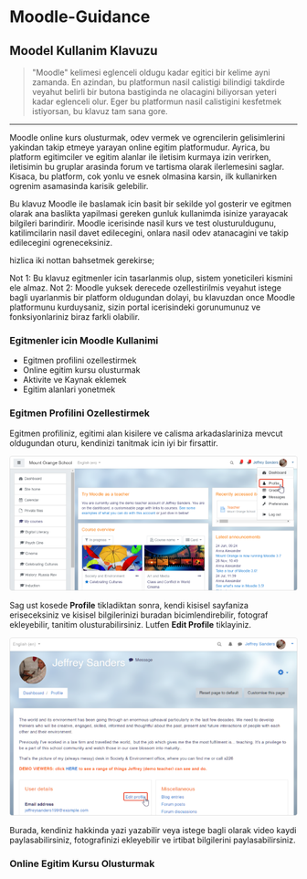 # Moodle-Guidance

## Moodel Kullanim Klavuzu

> "Moodle" kelimesi eglenceli oldugu kadar egitici bir kelime ayni zamanda. En azindan, bu platformun nasil calistigi bilindigi takdirde veyahut belirli bir butona bastiginda ne olacagini biliyorsan yeteri kadar eglenceli olur. Eger bu platformun nasil calistigini kesfetmek istiyorsan, bu klavuz tam sana gore.

---

Moodle online kurs olusturmak, odev vermek ve ogrencilerin gelisimlerini yakindan takip etmeye yarayan online egitim platformudur. Ayrica, bu platform egitimciler ve egitim alanlar ile iletisim kurmaya izin verirken, iletisimin bu gruplar arasinda forum ve tartisma olarak ilerlemesini saglar. Kisaca, bu platform, cok yonlu ve esnek olmasina karsin, ilk kullanirken ogrenim asamasinda karisik gelebilir.

Bu klavuz Moodle ile baslamak icin basit bir sekilde yol gosterir ve egitmen olarak ana baslikta yapilmasi gereken gunluk kullanimda isinize yarayacak bilgileri barindirir. Moodle icerisinde nasil kurs ve test olusturuldugunu, katilimcilarin nasil davet edilecegini, onlara nasil odev atanacagini ve takip edilecegini ogreneceksiniz.

hizlica iki nottan bahsetmek gerekirse;

Not 1: Bu klavuz egitmenler icin tasarlanmis olup, sistem yoneticileri kismini ele almaz.
Not 2: Moodle yuksek derecede ozellestirilmis veyahut istege bagli uyarlanmis bir platform oldugundan dolayi, bu klavuzdan once Moodle platformunu kurduysaniz, sizin portal icerisindeki gorunumunuz ve fonksiyonlariniz biraz farkli olabilir.

### Egitmenler icin Moodle Kullanimi

* Egitmen profilini ozellestirmek
* Online egitim kursu olusturmak
* Aktivite ve Kaynak eklemek
* Egitim alanlari yonetmek

### Egitmen Profilini Ozellestirmek

Egitmen profiliniz, egitimi alan kisilere ve calisma arkadaslariniza mevcut oldugundan oturu, kendinizi tanitmak icin iyi bir firsattir.

![](models/teacher_profile.webp)

Sag ust kosede **Profile** tikladiktan sonra, kendi kisisel sayfaniza eriseceksiniz ve kisisel bilgilerinizi buradan bicimlendirebilir, fotograf ekleyebilir, tanitim olusturabilirsiniz. Lutfen **Edit Profile** tiklayiniz.

![](models/editing_teacher_profile.webp)

Burada, kendiniz hakkinda yazi yazabilir veya istege bagli olarak video kaydi paylasabilirsiniz, fotografinizi ekleyebilir ve irtibat bilgilerini paylasabilirsiniz.

### Online Egitim Kursu Olusturmak
